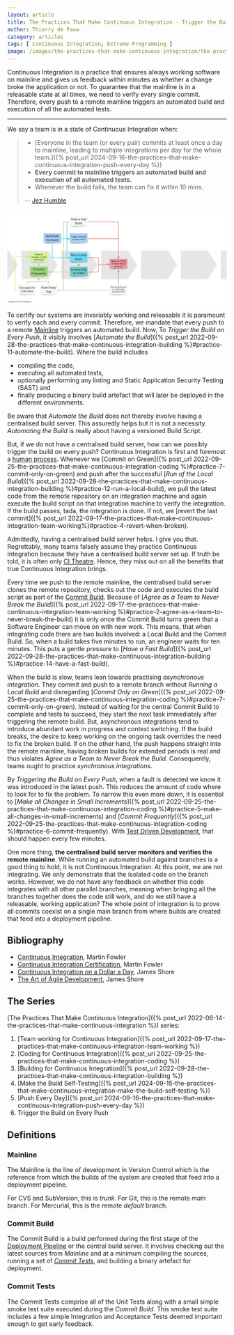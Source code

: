 ```yaml
---
layout: article
title: The Practices That Make Continuous Integration - Trigger the Build on Every Push
author: Thierry de Pauw
category: articles
tags: [ Continuous Integration, Extreme Programming ]
image: /images/the-practices-that-make-continuous-integration/the-practices-that-make-continuous-integration-trigger-the-build-on-every-push.jpg
---
```


Continuous Integration is a practice that ensures always working software on mainline and gives us feedback within minutes as whether a change broke the application or not. To guarantee that the mainline is in a releasable state at all times, we need to verify every single commit. Therefore, every push to a remote mainline triggers an automated build and execution of all the automated tests.

---

We say a team is in a state of Continuous Integration when:

>- [Everyone in the team (or every pair) commits at least once a day to mainline, leading to multiple integrations per day for the whole team.]({% post_url 2024-09-16-the-practices-that-make-continuous-integration-push-every-day %})
>- **Every commit to mainline triggers an automated build and execution of all automated tests.**
>- Whenever the build fails, the team can fix it within 10 mins.
>
>-- [Jez Humble](https://bsky.app/profile/jezhumble.net)

![Trigger the Build on Every Push](/images/the-practices-that-make-continuous-integration/the-practices-that-make-continuous-integration-trigger-the-build-on-every-push.jpg)

To certify our systems are invariably working and releasable it is paramount to verify each and every commit. Therefore, we mandate that every push to a remote [Mainline](#mainline) triggers an automated build. Now, To *Trigger the Build on Every Push*, it visibly involves [*Automate the Build*]({% post_url 2022-09-28-the-practices-that-make-continuous-integration-building %}#practice-11-automate-the-build). Where the build includes

- compiling the code,
- executing all automated tests,
- optionally performing any linting and Static Application Security Testing (SAST) and
- finally producing a binary build artefact that will later be deployed in the different environments.

Be aware that *Automate the Build* does not thereby involve having a centralised build server. This assuredly helps but it is not a necessity. *Automating the Build* is really about having a versioned Build Script.

But, if we do not have a centralised build server, how can we possibly trigger the build on every push? Continuous Integration is first and foremost a [human process](http://www.jamesshore.com/v2/blog/2006/continuous-integration-on-a-dollar-a-day). Whenever we [Commit on Green]({% post_url 2022-09-25-the-practices-that-make-continuous-integration-coding %}#practice-7-commit-only-on-green) and push after the successful [*Run of the Local Build*]({% post_url 2022-09-28-the-practices-that-make-continuous-integration-building %}#practice-12-run-a-local-build), we pull the latest code from the remote repository on an integration machine and again execute the build script on that integration machine to verify the integration. If the build passes, tada, the integration is done. If not, we [revert the last commit]({% post_url 2022-09-17-the-practices-that-make-continuous-integration-team-working%}#practice-4-revert-when-broken).

Admittedly, having a centralised build server helps. I give you that. Regrettably, many teams falsely assume they practice Continuous Integration because they have a centralised build server set up. If truth be told, it is often only [CI Theatre](https://www.thoughtworks.com/radar/techniques/ci-theatre). Hence, they miss out on all the benefits that true Continuous Integration brings.

Every time we push to the remote mainline, the centralised build server clones the remote repository, checks out the code and executes the build script as part of the [Commit Build](#commit-build). Because of [*Agree as a Team to Never Break the Build*]({% post_url 2022-09-17-the-practices-that-make-continuous-integration-team-working %}#practice-2-agree-as-a-team-to-never-break-the-build) it is only once the Commit Build turns green that a Software Engineer can move on with new work. This means, that when integrating code there are two builds involved: a Local Build and the Commit Build. So, when a build takes five minutes to run, an engineer waits for ten minutes. This puts a gentle pressure to [*Have a Fast Build*]({% post_url 2022-09-28-the-practices-that-make-continuous-integration-building %}#practice-14-have-a-fast-build).

When the build is slow, teams lean towards practising *asynchronous integration*.  They commit and push to a remote branch without *Running a Local Build* and disregarding [*Commit Only on Green*]({% post_url 2022-09-25-the-practices-that-make-continuous-integration-coding %}#practice-7-commit-only-on-green). Instead of waiting for the central Commit Build to complete and tests to succeed, they start the next task immediately after triggering the remote build. But, asynchronous integrations tend to introduce abundant work in progress and context switching. If the build breaks, the desire to keep working on the ongoing task overrides the need to fix the broken build. If on the other hand, the push happens straight into the remote mainline, having broken builds for extended periods is real and thus violates *Agree as a Team to Never Break the Build*. Consequently, teams ought to practice *synchronous integrations*.

By *Triggering the Build on Every Push*, when a fault is detected we know it was introduced in the latest push. This reduces the amount of code where to look for to fix the problem. To narrow this even more down, it is essential to [*Make all Changes in Small Increments*]({% post_url 2022-09-25-the-practices-that-make-continuous-integration-coding %}#practice-5-make-all-changes-in-small-increments) and [*Commit Frequently*]({% post_url 2022-09-25-the-practices-that-make-continuous-integration-coding %}#practice-6-commit-frequently). With [Test Driven Development](https://en.wikipedia.org/wiki/Test-driven_development), that should happen every few minutes.

One more thing, **the centralised build server monitors and verifies the remote mainline**. While running an automated build against branches is a good thing to hold, it is not Continuous Integration. At this point, we are not integrating. We only demonstrate that the isolated code on the branch works. However, we do not have any feedback on whether this code integrates with all other parallel branches, meaning when bringing all the branches together does the code still work, and do we still have a releasable, working application? The whole point of integration is to prove all commits coexist on a single main branch from where builds are created that feed into a deployment pipeline.

## Bibliography

- [Continuous Integration](https://martinfowler.com/articles/continuousIntegration.html), Martin Fowler
- [Continuous Integration Certification](https://martinfowler.com/bliki/ContinuousIntegrationCertification.html), Martin Fowler
- [Continuous Integration on a Dollar a Day](http://www.jamesshore.com/v2/blog/2006/continuous-integration-on-a-dollar-a-day), James Shore
- [The Art of Agile Development](https://www.goodreads.com/book/show/1654215.The_Art_of_Agile_Development), James Shore

## The Series

[The Practices That Make Continuous Integration]({% post_url 2022-06-14-the-practices-that-make-continuous-integration %}) series:

1. [Team working for Continuous Integration]({% post_url 2022-09-17-the-practices-that-make-continuous-integration-team-working %})
2. [Coding for Continuous Integration]({% post_url 2022-09-25-the-practices-that-make-continuous-integration-coding %})
3. [Building for Continuous Integration]({% post_url 2022-09-28-the-practices-that-make-continuous-integration-building %})
4. [Make the Build Self-Testing]({% post_url 2024-09-15-the-practices-that-make-continuous-integration-make-the-build-self-testing %})
5. [Push Every Day]({% post_url 2024-09-16-the-practices-that-make-continuous-integration-push-every-day %})
6. Trigger the Build on Every Push

## Definitions

### Mainline

The Mainline is the line of development in Version Control which is the reference from which the builds of the system are created that feed into a deployment pipeline.

For CVS and SubVersion, this is *trunk*. For Git, this is the remote *main* branch. For Mercurial, this is the remote *default* branch.

### Commit Build

The Commit Build is a build performed during the first stage of the [Deployment Pipeline](https://continuousdelivery.com/implementing/patterns/#the-deployment-pipeline) or the central build server. It involves checking out the latest sources from *Mainline* and at a minimum compiling the sources, running a set of [*Commit Tests*](#commit-tests), and building a binary artefact for deployment.

### Commit Tests

The Commit Tests comprise all of the Unit Tests along with a small simple smoke test suite executed during the *Commit Build*. This smoke test suite includes a few simple Integration and Acceptance Tests deemed important enough to get early feedback.
